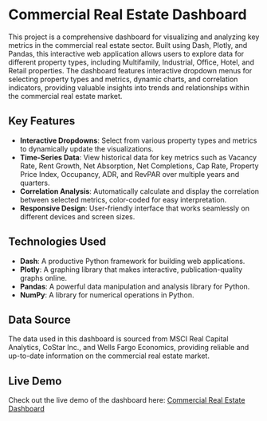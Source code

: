 # Commercial Real Estate Dashboard

This project is a comprehensive dashboard for visualizing and analyzing key metrics in the commercial real estate sector. Built using Dash, Plotly, and Pandas, this interactive web application allows users to explore data for different property types, including Multifamily, Industrial, Office, Hotel, and Retail properties. The dashboard features interactive dropdown menus for selecting property types and metrics, dynamic charts, and correlation indicators, providing valuable insights into trends and relationships within the commercial real estate market.

## Key Features

- **Interactive Dropdowns**: Select from various property types and metrics to dynamically update the visualizations.
- **Time-Series Data**: View historical data for key metrics such as Vacancy Rate, Rent Growth, Net Absorption, Net Completions, Cap Rate, Property Price Index, Occupancy, ADR, and RevPAR over multiple years and quarters.
- **Correlation Analysis**: Automatically calculate and display the correlation between selected metrics, color-coded for easy interpretation.
- **Responsive Design**: User-friendly interface that works seamlessly on different devices and screen sizes.

## Technologies Used

- **Dash**: A productive Python framework for building web applications.
- **Plotly**: A graphing library that makes interactive, publication-quality graphs online.
- **Pandas**: A powerful data manipulation and analysis library for Python.
- **NumPy**: A library for numerical operations in Python.

## Data Source

The data used in this dashboard is sourced from MSCI Real Capital Analytics, CoStar Inc., and Wells Fargo Economics, providing reliable and up-to-date information on the commercial real estate market.

## Live Demo

Check out the live demo of the dashboard here: [Commercial Real Estate Dashboard](https://cre-dash-app-377874a89be5.herokuapp.com/)
